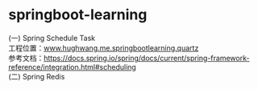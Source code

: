 # springboot-learning
(一) Spring Schedule Task <br>
工程位置：www.hughwang.me.springbootlearning.quartz<br>
参考文档：https://docs.spring.io/spring/docs/current/spring-framework-reference/integration.html#scheduling
<br>
(二) Spring Redis <br>
